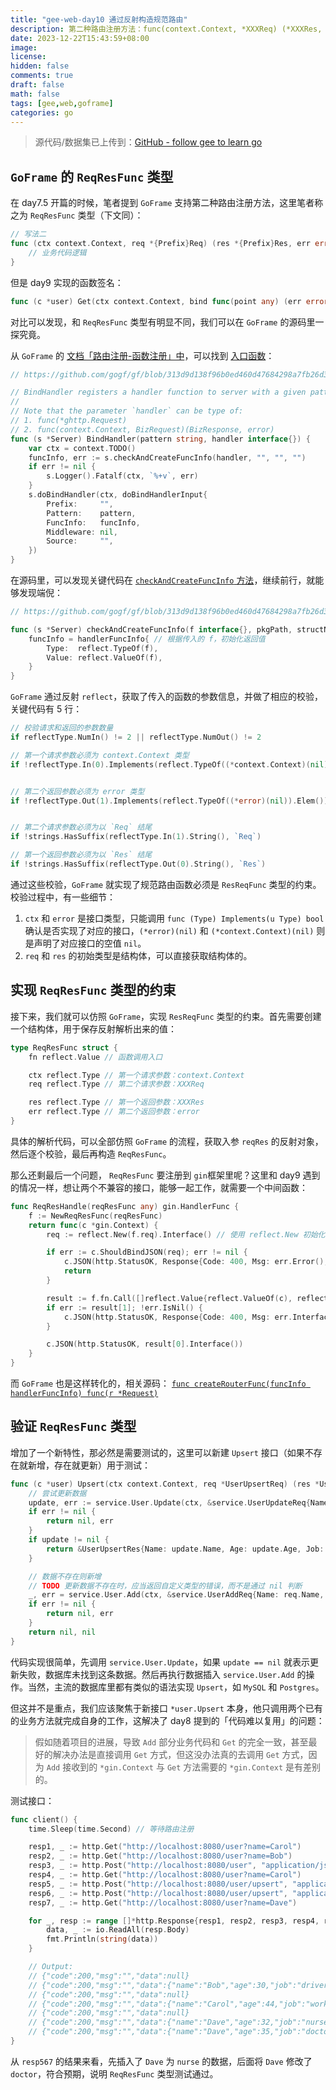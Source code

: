 ```yaml
---
title: "gee-web-day10 通过反射构造规范路由"
description: 第二种路由注册方法：func(context.Context, *XXXReq) (*XXXRes, error)
date: 2023-12-22T15:43:59+08:00
image: 
license: 
hidden: false
comments: true
draft: false
math: false
tags: [gee,web,goframe]
categories: go
---
```


> 源代码/数据集已上传到：[GitHub - follow gee to learn go](https://github.com/niluan304/gee)

## `GoFrame` 的 `ReqResFunc` 类型
在 day7.5 开篇的时候，笔者提到 `GoFrame` 支持第二种路由注册方法，这里笔者称之为 `ReqResFunc` 类型（下文同）：
```go
// 写法二
func (ctx context.Context, req *{Prefix}Req) (res *{Prefix}Res, err error){
    // 业务代码逻辑
}
```

但是 day9 实现的函数签名：
```go
func (c *user) Get(ctx context.Context, bind func(point any) (err error)) (data any, err error)
```

对比可以发现，和 `ReqResFunc` 类型有明显不同，我们可以在 `GoFrame` 的源码里一探究竟。

从 `GoFrame` 的 [文档「路由注册-函数注册」中](https://goframe.org/pages/viewpage.action?pageId=1114240)，可以找到 [入口函数](https://github.com/gogf/gf/blob/313d9d138f96b0ed460d47684298a7fb26d3fd75/net/ghttp/ghttp_server_service_handler.go#L21-L39)：
```go
// https://github.com/gogf/gf/blob/313d9d138f96b0ed460d47684298a7fb26d3fd75/net/ghttp/ghttp_server_service_handler.go#L21-L39

// BindHandler registers a handler function to server with a given pattern.
//
// Note that the parameter `handler` can be type of:
// 1. func(*ghttp.Request)
// 2. func(context.Context, BizRequest)(BizResponse, error)
func (s *Server) BindHandler(pattern string, handler interface{}) {
	var ctx = context.TODO()
	funcInfo, err := s.checkAndCreateFuncInfo(handler, "", "", "")
	if err != nil {
		s.Logger().Fatalf(ctx, `%+v`, err)
	}
	s.doBindHandler(ctx, doBindHandlerInput{
		Prefix:     "",
		Pattern:    pattern,
		FuncInfo:   funcInfo,
		Middleware: nil,
		Source:     "",
	})
}
```

在源码里，可以发现关键代码在 [`checkAndCreateFuncInfo` 方法](https://github.com/gogf/gf/blob/313d9d138f96b0ed460d47684298a7fb26d3fd75/net/ghttp/ghttp_server_service_handler.go#L148)，继续前行，就能够发现端倪：
```go
// https://github.com/gogf/gf/blob/313d9d138f96b0ed460d47684298a7fb26d3fd75/net/ghttp/ghttp_server_service_handler.go#L148

func (s *Server) checkAndCreateFuncInfo(f interface{}, pkgPath, structName,methodName string,) (funcInfo handlerFuncInfo, err error) {
	funcInfo = handlerFuncInfo{ // 根据传入的 f，初始化返回值
		Type:  reflect.TypeOf(f),
		Value: reflect.ValueOf(f),
	}
}
```

`GoFrame` 通过反射 `reflect`，获取了传入的函数的参数信息，并做了相应的校验，关键代码有 5 行：
```go
// 校验请求和返回的参数数量
if reflectType.NumIn() != 2 || reflectType.NumOut() != 2 

// 第一个请求参数必须为 context.Context 类型
if !reflectType.In(0).Implements(reflect.TypeOf((*context.Context)(nil)).Elem())


// 第二个返回参数必须为 error 类型
if !reflectType.Out(1).Implements(reflect.TypeOf((*error)(nil)).Elem())


// 第二个请求参数必须为以 `Req` 结尾
if !strings.HasSuffix(reflectType.In(1).String(), `Req`)

// 第一个返回参数必须为以 `Res` 结尾
if !strings.HasSuffix(reflectType.Out(0).String(), `Res`) 
```

通过这些校验，`GoFrame` 就实现了规范路由函数必须是 `ResReqFunc` 类型的约束。校验过程中，有一些细节：
1. `ctx` 和 `error` 是接口类型，只能调用 `func (Type) Implements(u Type) bool` 确认是否实现了对应的接口，`(*error)(nil)` 和 `(*context.Context)(nil)` 则是声明了对应接口的空值 `nil`。
2. `req` 和 `res` 的初始类型是结构体，可以直接获取结构体的。


## 实现 `ReqResFunc` 类型的约束
接下来，我们就可以仿照 `GoFrame`，实现 `ResReqFunc` 类型的约束。首先需要创建一个结构体，用于保存反射解析出来的值：
```go
type ReqResFunc struct {
	fn reflect.Value // 函数调用入口

	ctx reflect.Type // 第一个请求参数：context.Context
	req reflect.Type // 第二个请求参数：XXXReq

	res reflect.Type // 第一个返回参数：XXXRes
	err reflect.Type // 第二个返回参数：error
}
```

具体的解析代码，可以全部仿照 `GoFrame` 的流程，获取入参 `reqRes` 的反射对象，然后逐个校验，最后再构造 `ReqResFunc`。

那么还剩最后一个问题， `ReqResFunc` 要注册到 `gin`框架里呢？这里和 day9 遇到的情况一样，想让两个不兼容的接口，能够一起工作，就需要一个中间函数：
```go
func ReqResHandle(reqResFunc any) gin.HandlerFunc {
	f := NewReqResFunc(reqResFunc)
	return func(c *gin.Context) {
		req := reflect.New(f.req).Interface() // 使用 reflect.New 初始化变量

		if err := c.ShouldBindJSON(req); err != nil {
			c.JSON(http.StatusOK, Response{Code: 400, Msg: err.Error(), Data: nil})
			return
		}

		result := f.fn.Call([]reflect.Value{reflect.ValueOf(c), reflect.ValueOf(req).Elem()})
		if err := result[1]; !err.IsNil() {
			c.JSON(http.StatusOK, Response{Code: 400, Msg: err.Interface().(error).Error(), Data: nil})
		}

		c.JSON(http.StatusOK, result[0].Interface())
	}
}
```

而 `GoFrame` 也是这样转化的，相关源码： [`func createRouterFunc(funcInfo handlerFuncInfo) func(r *Request)`](https://github.com/gogf/gf/blob/313d9d138f96b0ed460d47684298a7fb26d3fd75/net/ghttp/ghttp_server_service_handler.go#L264-L306)

## 验证 `ReqResFunc` 类型
增加了一个新特性，那必然是需要测试的，这里可以新建 `Upsert` 接口（如果不存在就新增，存在就更新）用于测试：
```go
func (c *user) Upsert(ctx context.Context, req *UserUpsertReq) (res *UserUpsertRes, err error) {
	// 尝试更新数据
	update, err := service.User.Update(ctx, &service.UserUpdateReq{Name: req.Name, Age: req.Age, Job: req.Job})
	if err != nil {
		return nil, err
	}
	if update != nil {
		return &UserUpsertRes{Name: update.Name, Age: update.Age, Job: update.Job}, nil
	}

	// 数据不存在则新增
	// TODO 更新数据不存在时，应当返回自定义类型的错误，而不是通过 nil 判断
	_, err = service.User.Add(ctx, &service.UserAddReq{Name: req.Name, Age: req.Age, Job: req.Job})
	if err != nil {
		return nil, err
	}
	return nil, nil
}
```

代码实现很简单，先调用 `service.User.Update`，如果 `update == nil` 就表示更新失败，数据库未找到这条数据。然后再执行数据插入 `service.User.Add` 的操作。当然，主流的数据库里都有类似的语法实现 `Upsert`，如 `MySQL` 和 `Postgres`。

但这并不是重点，我们应该聚焦于新接口 `*user.Upsert` 本身，他只调用两个已有的业务方法就完成自身的工作，这解决了 day8 提到的「代码难以复用」的问题：

> 假如随着项目的进展，导致 `Add` 部分业务代码和 `Get` 的完全一致，甚至最好的解决办法是直接调用 `Get` 方式，但这没办法真的去调用 `Get` 方式，因为 `Add` 接收到的 `*gin.Context` 与 `Get` 方法需要的 `*gin.Context` 是有差别的。

测试接口：
```go
func client() {
	time.Sleep(time.Second) // 等待路由注册

	resp1, _ := http.Get("http://localhost:8080/user?name=Carol")
	resp2, _ := http.Get("http://localhost:8080/user?name=Bob")
	resp3, _ := http.Post("http://localhost:8080/user", "application/json", bytes.NewBufferString(`{"name":"Carol","age":44,"job":"worker"}`))
	resp4, _ := http.Get("http://localhost:8080/user?name=Carol")
	resp5, _ := http.Post("http://localhost:8080/user/upsert", "application/json", bytes.NewBufferString(`{"name":"Dave","age":32,"job":"nurse"}`))
	resp6, _ := http.Post("http://localhost:8080/user/upsert", "application/json", bytes.NewBufferString(`{"name":"Dave","age":35,"job":"doctor"}`))
	resp7, _ := http.Get("http://localhost:8080/user?name=Dave")

	for _, resp := range []*http.Response{resp1, resp2, resp3, resp4, resp5, resp6, resp7} {
		data, _ := io.ReadAll(resp.Body)
		fmt.Println(string(data))
	}

	// Output:
	// {"code":200,"msg":"","data":null}
	// {"code":200,"msg":"","data":{"name":"Bob","age":30,"job":"driver"}}
	// {"code":200,"msg":"","data":null}
	// {"code":200,"msg":"","data":{"name":"Carol","age":44,"job":"worker"}}
	// {"code":200,"msg":"","data":null}
	// {"code":200,"msg":"","data":{"name":"Dave","age":32,"job":"nurse"}}
	// {"code":200,"msg":"","data":{"name":"Dave","age":35,"job":"doctor"}}
}
```

从 `resp567` 的结果来看，先插入了 `Dave` 为 `nurse` 的数据，后面将 `Dave` 修改了 `doctor`，符合预期，说明 `ReqResFunc` 类型测试通过。

